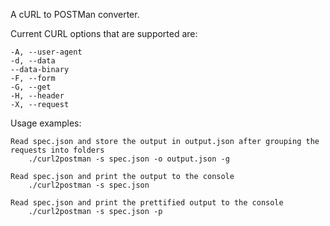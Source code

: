 A cURL to POSTMan converter.

Current CURL options that are supported are:

    -A, --user-agent
    -d, --data
    --data-binary
    -F, --form
    -G, --get
    -H, --header
    -X, --request

Usage examples:

    Read spec.json and store the output in output.json after grouping the requests into folders
        ./curl2postman -s spec.json -o output.json -g

    Read spec.json and print the output to the console
        ./curl2postman -s spec.json

    Read spec.json and print the prettified output to the console
        ./curl2postman -s spec.json -p